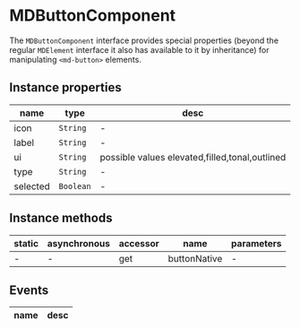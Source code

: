 # MDButtonComponent
The `MDButtonComponent` interface provides special properties (beyond the regular `MDElement` interface it also has available to it by inheritance) for manipulating `<md-button>` elements.

## Instance properties

name|type|desc
---|---|---
icon|`String`|-
label|`String`|-
ui|`String`|possible values elevated,filled,tonal,outlined
type|`String`|-
selected|`Boolean`|-

## Instance methods

static|asynchronous|accessor|name|parameters
---|---|---|---|---
-|-|get |buttonNative|-

## Events

name|desc
---|---
